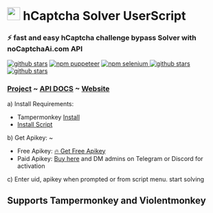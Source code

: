 <h1><img src="https://avatars.githubusercontent.com/u/110127579?s=200&v=4" width="30px" /> hCaptcha Solver UserScript </h1>

### ⚡ fast and easy hCaptcha challenge bypass Solver with noCaptchaAi.com API

<p>
<a href="https://github.com/shimuldn/hCaptchaSolverApi/"><img alt="github stars" src="https://img.shields.io/github/stars/shimuldn/hCaptchaSolverApi?style=for-the-badge"></a>
<a href="https://www.npmjs.com/package/nocaptchaai-puppeteer"><img alt="npm puppeteer" src="https://img.shields.io/npm/v/nocaptchaai-puppeteer?label=npm-puppeteer&style=for-the-badge"></a>
<a href="https://www.npmjs.com/package/nocaptchasolver"><img alt="npm selenium" src="https://img.shields.io/npm/v/nocaptchasolver?label=npm-selenium&style=for-the-badge">
<a href="https://greasyfork.org/en/scripts/454941-nocaptchaai-hcaptcha-solver"><img alt="github stars" src="https://user-images.githubusercontent.com/4178343/202253849-adb3f27a-24cf-444e-916c-2e58cba00362.png">
  <a href="https://openuserjs.org/scripts/nocaptchaai/noCaptchaAI_hCaptcha_Solver"><img alt="github stars" src="https://user-images.githubusercontent.com/4178343/202683176-b5f4cb24-af7d-4463-8adc-c3aeec87c313.png">
</a>

### [Project](https://github.com/shimuldn/hCaptchaSolverApi) ~ [API DOCS](https://docs.nocaptchaai.com) ~ [Website](https://nocaptchaai.com)


a) Install Requirements: 
 - Tampermonkey [Install](https://www.tampermonkey.net/)
 - [Install Script](https://github.com/noCaptchaAi/hCaptchaSolver.user.js/raw/main/hCaptchaSolver.user.js)

b) Get Apikey: ~
 - Free Apikey: [🔥 Get Free Apikey](https://nocaptchaai.com/register)
 - Paid Apikey: [Buy here](https://nocaptchaai.com/plans) and DM admins on Telegram or Discord for activation
 
c) Enter uid, apikey when prompted or from script menu. start solving

## Supports Tampermonkey and Violentmonkey
